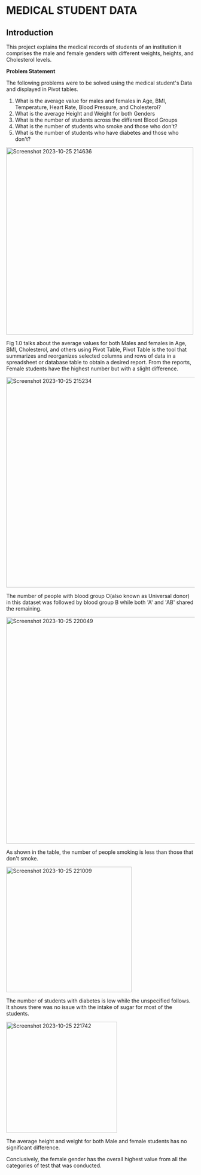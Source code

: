 # MEDICAL STUDENT DATA

## Introduction

This project explains the medical records of students of an institution 
it comprises the male and female genders with different weights, heights, and Cholesterol levels. 

**Problem Statement**

The following problems were to be solved using the medical student's Data and displayed in Pivot tables.
1. What is the average value for males and females in Age, BMI, Temperature, Heart Rate, Blood Pressure, and Cholesterol?
2. What is the average Height and Weight for both Genders
3. What is the number of students across the different Blood Groups
4. What is the number of students who smoke and those who don't?
5. What is the number of students who have diabetes and those who don't?

  <img width="500" alt="Screenshot 2023-10-25 214636" src="https://github.com/Emmanuel-Ajayi1/Sales-Data/assets/147303673/4c29a9ec-0fa1-4629-909c-2a96737b4c75">
   
Fig 1.0 talks about the average values for both Males and females in Age, BMI, Cholesterol, and others using Pivot Table, Pivot Table is the tool that summarizes and reorganizes selected columns and rows of data in a spreadsheet or database table to obtain a desired report. From the reports, Female students have the highest number but with a slight difference.

 <img width="562" alt="Screenshot 2023-10-25 215234" src="https://github.com/Emmanuel-Ajayi1/Sales-Data/assets/147303673/e82628d8-6fc8-43f8-9a1e-93fc94c98e2a">


The number of people with blood group O(also known as Universal donor) in this dataset was followed by blood group B while both 'A' and 'AB' shared the remaining. 


<img width="605" alt="Screenshot 2023-10-25 220049" src="https://github.com/Emmanuel-Ajayi1/Sales-Data/assets/147303673/99944dc5-3ea5-47f6-9b21-89894c3ac04a">

As shown in the table, the number of people smoking is less than those that don't smoke. 

<img width="335" alt="Screenshot 2023-10-25 221009" src="https://github.com/Emmanuel-Ajayi1/Sales-Data/assets/147303673/f506caa7-c0b2-48fe-b5c8-a1c62ca75645">

The number of students with diabetes is low while the unspecified follows. It shows there was no issue with the intake of sugar for most of the students. 

<img width="296" alt="Screenshot 2023-10-25 221742" src="https://github.com/Emmanuel-Ajayi1/Medical-Student/assets/147303673/0d52b8ed-d671-46d9-b989-ab67018e2656">

The average height and weight for both Male and female students has no significant difference.


Conclusively, the female gender has the overall highest value from all the categories of test that was conducted. 

    

   
